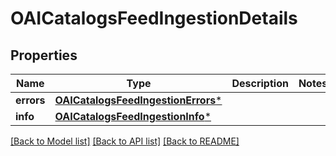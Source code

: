 # OAICatalogsFeedIngestionDetails

## Properties
Name | Type | Description | Notes
------------ | ------------- | ------------- | -------------
**errors** | [**OAICatalogsFeedIngestionErrors***](OAICatalogsFeedIngestionErrors.md) |  | 
**info** | [**OAICatalogsFeedIngestionInfo***](OAICatalogsFeedIngestionInfo.md) |  | 

[[Back to Model list]](../README.md#documentation-for-models) [[Back to API list]](../README.md#documentation-for-api-endpoints) [[Back to README]](../README.md)


